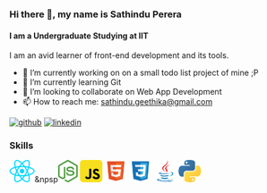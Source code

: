 ### Hi there 👋, my name is Sathindu Perera
#### I am a Undergraduate Studying at IIT 
I am an avid learner of front-end development and its tools.

- 🔭 I’m currently working on on a small todo list project of mine ;P 
- 🌱 I’m currently learning Git 
- 👯 I’m looking to collaborate on Web App Development  
- 📫 How to reach me: sathindu.geethika@gmail.com 


[<img src='https://cdn.jsdelivr.net/npm/simple-icons@3.0.1/icons/github.svg' alt='github' height='40'>](https://github.com/SathinduPerera)  [<img src='https://cdn.jsdelivr.net/npm/simple-icons@3.0.1/icons/linkedin.svg' alt='linkedin' height='40'>](https://www.linkedin.com/in/sathindu-perera-ba9701251/)  

### Skills

<img src='react.svg' alt='github' height='40'>&npsp<img src='node-js.svg' alt='github' height='40'>  <img src='javascript.svg' alt='github' height='40'>  <img src='file-type-html.svg' alt='github' height='40'>  <img src='file-type-css.svg' alt='github' height='40'>  <img src='java-original.svg' alt='github' height='40'>  <img src='python.svg' alt='github' height='40'>




